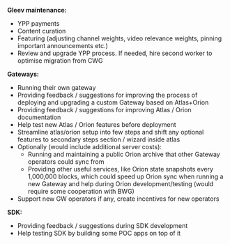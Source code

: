 **Gleev maintenance:**
- YPP payments
- Content curation
- Featuring (adjusting channel weights, video relevance weights, pinning important announcements etc.)
- Review and upgrade YPP process. If needed, hire second worker to optimise migration from CWG

**Gateways:**
- Running their own gateway
- Providing feedback / suggestions for improving the process of deploying and upgrading a custom Gateway based on Atlas+Orion
- Providing feedback / suggestions for improving Atlas / Orion documentation
- Help test new Atlas / Orion features before deployment
- Streamline atlas/orion setup into few steps and shift any optional features to secondary steps section / wizard inside atlas
- Optionally (would include additional server costs):
    - Running and maintaining a public Orion archive that other Gateway operators could sync from
    - Providing other useful services, like Orion state snapshots every 1,000,000 blocks, which could speed up Orion sync when running a new Gateway and help during Orion development/testing (would require some cooperation with BWG)
- Support new GW operators if any, create incentives for new operators
    
**SDK:**
- Providing feedback / suggestions during SDK development
- Help testing SDK by building some POC apps on top of it
